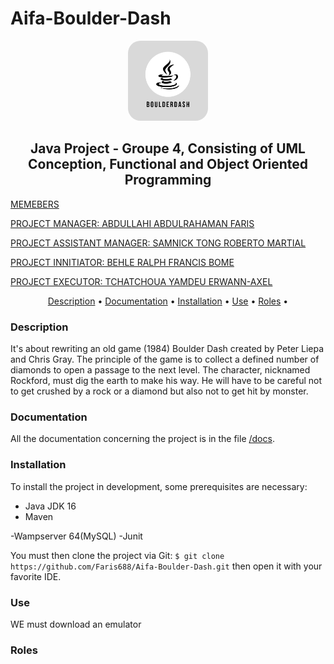 # Aifa-Boulder-Dash

<p align="center"><img src="docs/logo.png" height="128" alt="Boulderdash" style="border-radius: 20px"></p>
<h2 align="center"> Java Project - Groupe 4, Consisting of UML Conception, Functional and Object Oriented Programming</h2>
 <a href="#members"><p align="Left">MEMEBERS</p>
<p align="Left">
  PROJECT MANAGER: ABDULLAHI ABDULRAHAMAN FARIS
  
  <br>
</p>


<p align="Left">
  PROJECT ASSISTANT MANAGER: SAMNICK TONG ROBERTO MARTIAL
  
  <br>
</p>

<p align="Left">
  PROJECT INNITIATOR: BEHLE RALPH FRANCIS BOME 
  
  <br>
</p>

<p align="Left">
  PROJECT EXECUTOR: TCHATCHOUA YAMDEU ERWANN-AXEL
  
  <br>
</p>
</a> 

<p align="center">
  <a href="#description">Description</a> •
  <a href="#documentation">Documentation</a> •
  <a href="#installation">Installation</a> •
  <a href="#use">Use</a> •
  <a href="#roles">Roles</a> •
</p>


### Description
It's about rewriting an old game (1984) Boulder Dash created by Peter Liepa and Chris Gray.
The principle of the game is to collect a defined number of diamonds to open a passage to the next level. The character, nicknamed Rockford, must dig the earth to make his way. He will have to be careful not to get crushed by a rock or a diamond but also not to get hit by monster.

### Documentation
All the documentation concerning the project is in the file [/docs](/docs).

### Installation
To install the project in development, some prerequisites are necessary:
- Java JDK 16
- Maven

-Wampserver 64(MySQL)
-Junit

You must then clone the project via Git: `$ git clone https://github.com/Faris688/Aifa-Boulder-Dash.git` then open it with your favorite IDE.

### Use
WE must download an emulator

### Roles 

